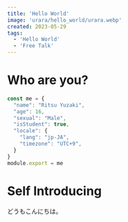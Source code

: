 ```yaml
---
title: 'Hello World'
image: 'urara/hello_world/urara.webp'
created: 2023-05-29
tags:
  - 'Hello World'
  - 'Free Talk'
---
```


# Who are you?

```ts twoslash title="./about_me.ts"
const me = {
  "name": "Ritsu Yuzaki",
  "age": 16,
  "sexual": "Male",
  "isStudent": true,
  "locale": {
    "lang": "jp-JA",
    "timezone": "UTC+9",
  }
}
module.export = me
```
# Self Introducing

どうもこんにちは。
